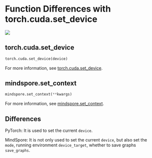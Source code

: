 # Function Differences with torch.cuda.set_device

<a href="https://gitee.com/mindspore/docs/blob/r1.11/docs/mindspore/source_en/note/api_mapping/pytorch_diff/set_context.md" target="_blank"><img src="https://mindspore-website.obs.cn-north-4.myhuaweicloud.com/website-images/r1.11/resource/_static/logo_source_en.png"></a>

## torch.cuda.set_device

```python
torch.cuda.set_device(device)
```

For more information, see [torch.cuda.set_device](https://pytorch.org/docs/1.5.0/cuda.html#torch.cuda.set_device).

## mindspore.set_context

```python
mindspore.set_context(**kwargs)
```

For more information, see [mindspore.set_context](https://mindspore.cn/docs/en/r1.11/api_python/mindspore/mindspore.set_context.html#mindspore.set_context).

## Differences

PyTorch: It is used to set the current `device`.

MindSpore: It is not only used to set the current `device`, but also set the `mode`, running environment `device_target`, whether to save graphs `save_graphs`.